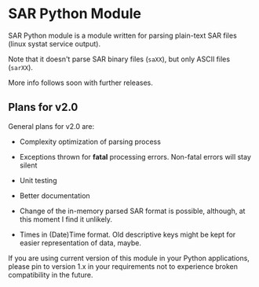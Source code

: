 SAR Python Module
=================

SAR Python module is a module written for parsing plain-text SAR files
(linux systat service output).

Note that it doesn't parse SAR binary files (`saXX`), but only ASCII files
(`sarXX`).

More info follows soon with further releases.


Plans for v2.0
---------------

General plans for v2.0 are:

* Complexity optimization of parsing process

* Exceptions thrown for **fatal** processing errors. Non-fatal errors
  will stay silent

* Unit testing

* Better documentation

* Change of the in-memory parsed SAR format is possible, although, at 
  this moment I find it unlikely.

* Times in (Date)Time format. Old descriptive keys might be kept for
  easier representation of data, maybe.

If you are using current version of this module in your Python 
applications, please pin to version 1.x in your requirements not to 
experience broken compatibility in the future.